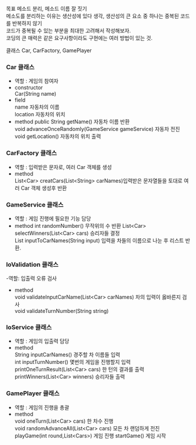 목표 메소드 분리, 메소드 이름 잘 짓기  
메소도를 분리하는 이유는 생산성에 있다 생각, 생산성의 큰 요소 중 하나는 중복된 코드를 반복하지 않기  
코드가 중복될 수 있는 부분을 최대한 고려해서 작성해보자.  
코딩의 큰 매력은 같은 요구사항이라도 구현에는 여러 방법이 있는 것. 

클래스 Car, CarFactory, GamePlayer

### Car 클래스  
- 역할 : 게임의 참여자   
- constructor  
Car(String name)
- field  
name 자동차의 이름  
location 자동차의 위치  
- method 
public String getName() 자동차 이름 반환  
void advanceOnceRandomly(GameService gameService) 자동차 전진  
void getLocation() 자동차의 위치 출력 

### CarFactory 클래스 
- 역할 : 입력받은 문자로, 여러 Car 객체를 생성  
- method  
List\<Car> creatCars(List\<String> carNames)입력받은 문자열들을 토대로 여러 Car 객체 생성후 반환  

### GameService 클래스  
- 역할 : 게임 진행에 필요한 기능 담당  
- method
int randomNumber() 무작위의 수 반환
List\<Car> selectWinners(List\<Car> cars) 승리자들 결정  
List<String> inputToCarNames(String input) 입력을 차들의 이름으로 나눈 후 리스트 반환.

### IoValidation 클래스
-역할: 입출력 오류 검사  
- method  
void validateInputCarName(List\<Car> carNames) 차의 입력이 옳바른지 검사  
void validateTurnNumber(String string)  

### IoService 클래스  
- 역할 : 게임의 입출력 담당  
- method  
String inputCarNames() 경주할 차 이름들 입력  
int inputTurnNumber() 몇번의 게임을 진행할지 입력
printOneTurnResult(List\<Car> cars) 한 턴의 결과를 출력  
printWinners(List\<Car> winners) 승리자들 출력

### GamePlayer 클래스
- 역할 : 게임의 진행을 총괄  
- method  
void oneTurn(List\<Car> cars) 한 차수 진행  
void randomAdvanceAll(List\<Car> cars) 모든 차 랜덤하게 전진  
playGame(int round,List\<Cars>) 게임 진행
startGame() 게임 시작 


